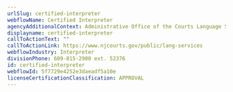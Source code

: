 ```yaml
---
urlSlug: certified-interpreter
webflowName: Certified Interpreter
agencyAdditionalContext: Administrative Office of the Courts Language Services Section
displayname: certified-interpreter
callToActionText: ""
callToActionLink: https://www.njcourts.gov/public/lang-services
webflowIndustry: Interpreter
divisionPhone: 609-815-2900 ext. 52376
id: certified-interpreter
webflowId: 5f7729e4252e3daeadf5a10e
licenseCertificationClassification: APPROVAL
---
```

